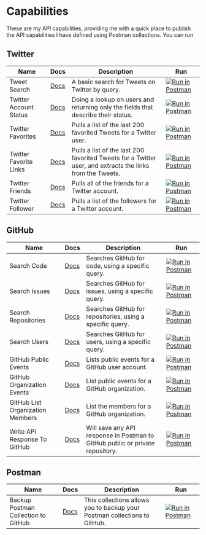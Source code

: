 # Capabilities
These are my API capabilities, providing me with a quick place to publish the API capabilities I have defined using Postman collections. You can run

## Twitter

| Name          | Docs  | Description  | Run  |
| ------------- | ------------ | ------------ | -------------- |
| Tweet Search | [Docs](https://documenter.getpostman.com/view/35240/SWE6adN7?version=latest) | A basic search for Tweets on Twitter by query. | [![Run in Postman](https://run.pstmn.io/button.svg)](https://app.getpostman.com/run-collection/4e1e1215a622cee90d3a) |
| Twitter Account Status | [Docs](https://documenter.getpostman.com/view/35240/SWE6aJ7a?version=latest) | Doing a lookup on users and returning only the fields that describe their status.  | [![Run in Postman](https://run.pstmn.io/button.svg)](https://app.getpostman.com/run-collection/0de9bb0fdacd6b8f1e74) |
| Twitter Favorites | [Docs](https://documenter.getpostman.com/view/35240/SWLb9V6Y?version=latest#intro) | Pulls a list of the last 200 favorited Tweets for a Twitter user.  | [![Run in Postman](https://run.pstmn.io/button.svg)](https://app.getpostman.com/run-collection/1a986946a84044bc2a8a) |
| Twitter Favorite Links | [Docs](https://documenter.getpostman.com/view/35240/SWLb9V6d?version=latest) | Pulls a list of the last 200 favorited Tweets for a Twitter user, and extracts the links from the Tweets. | [![Run in Postman](https://run.pstmn.io/button.svg)](https://app.getpostman.com/run-collection/0dcd9957f7bc337459ad) |
| Twitter Friends | [Docs](https://documenter.getpostman.com/view/35240/SWLe683A?version=latest) | Pulls all of the friends for a Twitter account. | [![Run in Postman](https://run.pstmn.io/button.svg)](https://app.getpostman.com/run-collection/02ad23d79bd3c696c27e) |
| Twitter Follower | [Docs](https://www.getpostman.com/collections/5f993708595e1d927066) | Pulls a list of the followers for a Twitter account. | [![Run in Postman](https://run.pstmn.io/button.svg)](https://app.getpostman.com/run-collection/5f993708595e1d927066) |

## GitHub

| Name          | Docs  | Description  | Run  |
| ------------- | ------------ | ------------ | -------------- |
| Search Code | [Docs](https://documenter.getpostman.com/view/35240/SWLZeV4t?version=latest) | Searches GitHub for code, using a specific query. | [![Run in Postman](https://run.pstmn.io/button.svg)](https://app.getpostman.com/run-collection/4f512e70fb83da7f081a) |
| Search Issues | [Docs](https://documenter.getpostman.com/view/35240/SWLZeV99?version=latest) | Searches GitHub for issues, using a specific query. | [![Run in Postman](https://run.pstmn.io/button.svg)](https://app.getpostman.com/run-collection/907bac453847f749671c) |
| Search Repositories | [Docs](http://example.com) | Searches GitHub for repositories, using a specific query. | [![Run in Postman](https://run.pstmn.io/button.svg)](https://app.getpostman.com/run-collection/b0d83354ba4c8274d3f9) |
| Search Users | [Docs](https://documenter.getpostman.com/view/35240/SWLZeV9A?version=latest) | Searches GitHub for users, using a specific query. | [![Run in Postman](https://run.pstmn.io/button.svg)](https://app.getpostman.com/run-collection/8672372adc904d3e8852) |
| GitHub Public Events | [Docs](https://documenter.getpostman.com/view/35240/SWLZeV4s?version=latest) | Lists public events for a GitHub user account. | [![Run in Postman](https://run.pstmn.io/button.svg)](https://app.getpostman.com/run-collection/ab513b3f4b2b371549c5) |
| GitHub Organization Events | [Docs](https://documenter.getpostman.com/view/35240/SWLZeV4r?version=latest) | List public events for a GitHub organization. | [![Run in Postman](https://run.pstmn.io/button.svg)](https://app.getpostman.com/run-collection/f84e4ce2bcd1e5bca235) |
| GitHub List Organization Members | [Docs](https://documenter.getpostman.com/view/35240/SWLZeV4q?version=latest) | List the members for a GitHub organization. | [![Run in Postman](https://run.pstmn.io/button.svg)](https://app.getpostman.com/run-collection/0285c60b5c5ae16653f1) |
| Write API Response To GitHub | [Docs](https://documenter.getpostman.com/view/35240/SWLYCrY6?version=latest) | Will save any API response in Postman to GitHub public or private repository. | [![Run in Postman](https://run.pstmn.io/button.svg)](https://app.getpostman.com/run-collection/b8fad937c1f272bf3bd7) |

## Postman

| Name          | Docs  | Description  | Run  |
| ------------- | ------------ | ------------ | -------------- |
| Backup Postman Collection to GitHub | [Docs](https://documenter.getpostman.com/view/35240/SWLZeVDd?version=latest) | This collections allows you to backup your Postman collections to GitHub. | [![Run in Postman](https://run.pstmn.io/button.svg)](https://app.getpostman.com/run-collection/ee50480f34fea4b17f21) |
